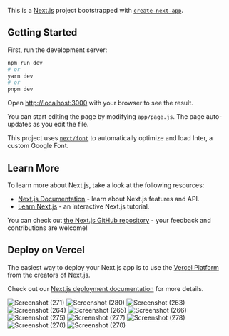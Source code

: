 This is a [Next.js](https://nextjs.org/) project bootstrapped with [`create-next-app`](https://github.com/vercel/next.js/tree/canary/packages/create-next-app).

## Getting Started

First, run the development server:

```bash
npm run dev
# or
yarn dev
# or
pnpm dev
```

Open [http://localhost:3000](http://localhost:3000) with your browser to see the result.

You can start editing the page by modifying `app/page.js`. The page auto-updates as you edit the file.

This project uses [`next/font`](https://nextjs.org/docs/basic-features/font-optimization) to automatically optimize and load Inter, a custom Google Font.

## Learn More

To learn more about Next.js, take a look at the following resources:

- [Next.js Documentation](https://nextjs.org/docs) - learn about Next.js features and API.
- [Learn Next.js](https://nextjs.org/learn) - an interactive Next.js tutorial.

You can check out [the Next.js GitHub repository](https://github.com/vercel/next.js/) - your feedback and contributions are welcome!

## Deploy on Vercel

The easiest way to deploy your Next.js app is to use the [Vercel Platform](https://vercel.com/new?utm_medium=default-template&filter=next.js&utm_source=create-next-app&utm_campaign=create-next-app-readme) from the creators of Next.js.

Check out our [Next.js deployment documentation](https://nextjs.org/docs/deployment) for more details.

![Screenshot (271)](https://github.com/Sanket-825/next-js-netflix-clone-2025/assets/123058949/ee26322e-9401-4702-ac3a-dbf6c81219c7)
![Screenshot (280)](https://github.com/Sanket-825/next-js-netflix-clone-2025/assets/123058949/9a42982a-f3c5-4ae9-b344-6405442198da)
![Screenshot (263)](https://github.com/Sanket-825/next-js-netflix-clone-2025/assets/123058949/cf97e8c2-fe1f-4591-b606-c96757ad8e74)
![Screenshot (264)](https://github.com/Sanket-825/next-js-netflix-clone-2025/assets/123058949/8cb6c881-4ba3-4b39-a6a2-3633d20de191)
![Screenshot (265)](https://github.com/Sanket-825/next-js-netflix-clone-2025/assets/123058949/76c0a163-9ec6-457a-8b96-78875b48a1f6)
![Screenshot (266)](https://github.com/Sanket-825/next-js-netflix-clone-2025/assets/123058949/2adad876-cff0-4024-ba68-f08889e4a35d)
![Screenshot (275)](https://github.com/Sanket-825/next-js-netflix-clone-2025/assets/123058949/f5a16396-97c0-4706-a9df-f471140ac7e9)
![Screenshot (277)](https://github.com/Sanket-825/next-js-netflix-clone-2025/assets/123058949/822631ca-2d6e-4054-8615-b8e98c23c808)
![Screenshot (278)](https://github.com/Sanket-825/next-js-netflix-clone-2025/assets/123058949/10ccf1fb-fd89-4373-b54f-176c8d17063a)![Screenshot (270)](https://github.com/Sanket-825/next-js-netflix-clone-2025/assets/123058949/62784278-2eac-47aa-a3bb-145d5d3ec630)
![Screenshot (270)](https://github.com/Sanket-825/next-js-netflix-clone-2025/assets/123058949/bd379e81-b431-4dac-8c0c-adabfb359532)
